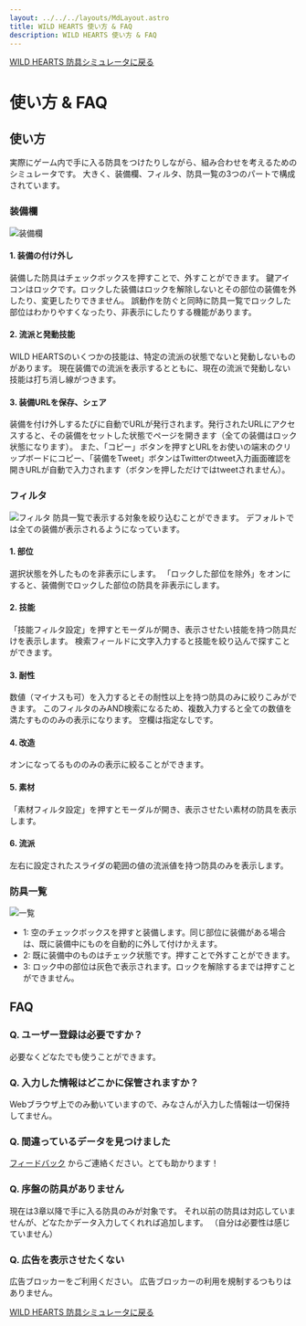 ```yaml
---
layout: ../../../layouts/MdLayout.astro
title: WILD HEARTS 使い方 & FAQ
description: WILD HEARTS 使い方 & FAQ
---
```

[WILD HEARTS 防具シミュレータに戻る](./)

# 使い方 & FAQ
## 使い方
実際にゲーム内で手に入る防具をつけたりしながら、組み合わせを考えるためのシミュレータです。
大きく、装備欄、フィルタ、防具一覧の3つのパートで構成されています。

### 装備欄
![装備欄](/assets/wildhearts/armor-sim/guide_1.png)
#### 1. 装備の付け外し
装備した防具はチェックボックスを押すことで、外すことができます。
鍵アイコンはロックです。ロックした装備はロックを解除しないとその部位の装備を外したり、変更したりできません。
誤動作を防ぐと同時に防具一覧でロックした部位はわかりやすくなったり、非表示にしたりする機能があります。

#### 2. 流派と発動技能
WILD HEARTSのいくつかの技能は、特定の流派の状態でないと発動しないものがあります。
現在装備での流派を表示するとともに、現在の流派で発動しない技能は打ち消し線がつきます。

#### 3. 装備URLを保存、シェア
装備を付け外しするたびに自動でURLが発行されます。発行されたURLにアクセスすると、その装備をセットした状態でページを開きます（全ての装備はロック状態になります）。
また、「コピー」ボタンを押すとURLをお使いの端末のクリップボードにコピー、「装備をTweet」ボタンはTwitterのtweet入力画面確認を開きURLが自動で入力されます（ボタンを押しただけではtweetされません）。

### フィルタ
![フィルタ](/assets/wildhearts/armor-sim/guide_2.png)
防具一覧で表示する対象を絞り込むことができます。
デフォルトでは全ての装備が表示されるようになっています。

#### 1. 部位
選択状態を外したものを非表示にします。
「ロックした部位を除外」をオンにすると、装備側でロックした部位の防具を非表示にします。

#### 2. 技能
「技能フィルタ設定」を押すとモーダルが開き、表示させたい技能を持つ防具だけを表示します。
検索フィールドに文字入力すると技能を絞り込んで探すことができます。

#### 3. 耐性
数値（マイナスも可）を入力するとその耐性以上を持つ防具のみに絞りこみができます。
このフィルタのみAND検索になるため、複数入力すると全ての数値を満たすもののみの表示になります。
空欄は指定なしです。

#### 4. 改造
オンになってるもののみの表示に絞ることができます。

#### 5. 素材
「素材フィルタ設定」を押すとモーダルが開き、表示させたい素材の防具を表示します。

#### 6. 流派
左右に設定されたスライダの範囲の値の流派値を持つ防具のみを表示します。

### 防具一覧
![一覧](/assets/wildhearts/armor-sim/guide_3.png)

- 1: 空のチェックボックスを押すと装備します。同じ部位に装備がある場合は、既に装備中にものを自動的に外して付けかえます。
- 2: 既に装備中のものはチェック状態です。押すことで外すことができます。
- 3: ロック中の部位は灰色で表示されます。ロックを解除するまでは押すことができません。

## FAQ
### Q. ユーザー登録は必要ですか？
必要なくどなたでも使うことができます。

### Q. 入力した情報はどこかに保管されますか？
Webブラウザ上でのみ動いていますので、みなさんが入力した情報は一切保持してません。

### Q. 間違っているデータを見つけました
[フィードバック](/feedback) からご連絡ください。とても助かります！

### Q. 序盤の防具がありません
現在は3章以降で手に入る防具のみが対象です。
それ以前の防具は対応していませんが、どなたかデータ入力してくれれば追加します。
（自分は必要性は感じていません）

### Q. 広告を表示させたくない
広告ブロッカーをご利用ください。
広告ブロッカーの利用を規制するつもりはありません。

[WILD HEARTS 防具シミュレータに戻る](./)
